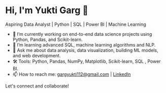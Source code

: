 # Hi, I'm Yukti Garg 👋

Aspiring Data Analyst | Python | SQL | Power BI | Machine Learning

- 🔭 I’m currently working on end-to-end data science projects using Python, Pandas, and Scikit-learn.
- 🌱 I’m learning advanced SQL, machine learning algorithms and NLP.
- 💬 Ask me about data analysis, data visualization, building ML models, and web development.
- 🛠️ Tools: Python, Pandas, NumPy, Matplotlib, Scikit-learn, SQL , Power BI.
- 📫 How to reach me: gargyukti112@gmail.com | [LinkedIn](https://www.linkedin.com/in/yukti-garg-8397b4218/)

Let's connect and collaborate!

<!--
**YukiP7/YukiP7** is a ✨ _special_ ✨ repository because its `README.md` (this file) appears on your GitHub profile.

Here are some ideas to get you started:

- 🔭 I’m currently working on ...
- 🌱 I’m currently learning ...
- 👯 I’m looking to collaborate on ...
- 🤔 I’m looking for help with ...
- 💬 Ask me about ...
- 📫 How to reach me: ...
- 😄 Pronouns: ...
- ⚡ Fun fact: ...
-->
